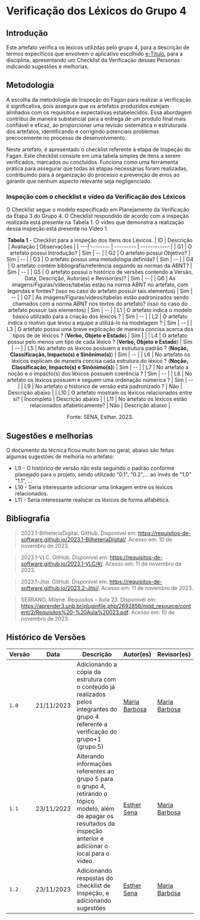 # Verificação dos Léxicos do Grupo 4

## Introdução

Este artefato verifica os léxicos utilizdas pelo grupo 4, para a descrição de termos expecíficos que envolvem o aplicativo escolhido [e-Titulo](https://github.com/Requisitos-de-Software/2023.2-e-Titulo/tree/main), para a disciplina, apresentando um Checklist da Verificação dessas Personas indicando sugestões e melhorias. 

## Metodologia

A escolha da metodologia de Inspeção do Fagan para realizar a verificação é significativa, pois assegura que os artefatos produzidos estejam alinhados com os requisitos e expectativas estabelecidos. Essa abordagem contribui de maneira substancial para a entrega de um produto final mais confiável e eficaz, ao proporcionar uma revisão sistemática e estruturada dos artefatos, identificando e corrigindo potenciais problemas precocemente no processo de desenvolvimento.

Neste artefato, é apresentado o checklist referente à etapa de Inspeção do Fagan. Este checklist consiste em uma tabela simples de itens a serem verificados, marcados ou concluídos. Funciona como uma ferramenta prática para assegurar que todas as etapas necessárias foram realizadas, contribuindo para a organização do processo e prevenção de erros ao garantir que nenhum aspecto relevante seja negligenciado.


### Inspeção com o checklist e vídeo da Verificação dos Léxicos

O Checklist segue o modelo especificado em Planejamento da Verificação da Etapa 3 do Grupo 4. O Checklist respondido de acordo com a inspeção realizada está presente na Tabela 1. O vídeo que demonstra a realização dessa inspeção está presente no Vídeo 1.

<center>

**Tabela 1** - Checklist para a inspeção dos Itens dos Léxicos.
| ID | Descrição | Avaliação | Observações |
| ---| -------- | --------- | ------------ |
| G1  | O artefato possui Introdução? | Sim | -- |
| G2  | O artefato possui Objetivo? | Sim | -- |
| G3  | O artefato possui uma metodologia definida? | Sim | -- |
| G4  | O artefato contém bibliográfia/referência seguindo as normas da ABNT? | Sim | -- |
| G5  | O artefato possui o histórico de versões contendo a Versão, Data, Descrição, Autor(es) e Revisor(es)? | Sim | -- |
| G6  | As imagens/Figuras/vídeos/tabelas estão na norma ABNT no artefato, com legendas e fontes? (isso no caso do artefato possuir tais elementos) | Sim | -- |
| G7  | As imagens/Figuras/vídeos/tabelas estão padronizados sendo chamados com a norma ABNT nos textos do artefato? (isso no caso do artefato possuir tais elementos) | Sim | -- |
| L1 | O artefato indica o modelo básico utilizado para a criação dos léxicos ? | Sim | -- |
| L2 | O artefato indica o motivo que levou a equipe a utilizá-lo na modelagem ? | Sim | -- |
| L3 | O artefato possui uma breve explicação de maneira concisa acerca dos tipos de de léxicos ? (**Verbo, Objeto e Estado**) | Sim |  |
| L4 | O artefato possui pelo menos um tipo de cada léxico ? (**Verbo, Objeto e Estado**) | Sim | -- |
| L5 | No artefato os léxicos possuem a estrutura padrão ? (**Noção, Classificação, Impacto(s) e Sinônimo(s)**) | Sim | -- |
| L6 | No artefato os léxicos explicam de maneira concisa cada estrutura do léxico ? (**Noção, Classificação, Impacto(s) e Sinônimo(s)**) | Sim | -- |
| L7 | No artefato a noção e o impacto(s) dos léxicos possuem coerência ? | Sim | -- |
| L8 | No artefato os léxicos possuem e seguem uma ordenação númerica ? | Sim | -- |
| L9 | No artefato o historico de versão está padronizado ?  | Não | Descrição abaixo |
| L10 | O artefato mostram os léxicos relacionados entre si? | Incompleto | Descrição abaixo |
| L11 | No artefato os léxicos estão relacionados alfabeticamente? | Não | Descrição abaixo |

Fonte: SENA, Esther. 2023.

</center>


## Sugestões e melhorias

O documento da técnica ficou muito bom no geral, abaixo são feitas algumas sugestões de melhoria no artefato:

- L9 - O histórico de versão não esta seguindo o padrão conforme planejado para o projeto, sendo utilizado "0.1", "0.2",... ao invés de "1,0" "1.1", ...  
- L10 - Seria interessante adicionar uma linkagem entre os léxicos relacionados.
- L11 - Seria interessante realocar os léxicos de forma alfabética.

## Bibliografia

> 2023.1-BilheteriaDigital. GitHub. Disponível em: https://requisitos-de-software.github.io/2023.1-BilheteriaDigital/. Acesso em: 10 de novembro de 2023.

> 2023.1-VLC. GitHub. Disponível em: https://requisitos-de-software.github.io/2023.1-VLC/#/. Acesso em: 11 de novembro de 2023.

> 2023.1-Jitsi. GitHub. Disponível em: https://requisitos-de-software.github.io/2023.2-Jitsi/. Acesso em: 11 de novembro de 2023.

> SERRANO, Milene. Requisitos – Aula 23. Disponivél em: https://aprender3.unb.br/pluginfile.php/2692856/mod_resource/content/2/Requisitos%20-%20Aula%20023.pdf. Acesso em: 10 de novembro de 2023.

## Histórico de Versões

| Versão | Data       | Descrição   | Autor(es)   | Revisor(es) |
| ------ | ---------- | ----------- | ------------ | ---------- |
| `1.0`  | 21/11/2023 | Adicionando a cópia da estrutura com o conteúdo já realizados pelos integrantes do grupo 4 referente a verificação do grupo+1 (grupo 5) | [Maria Barbosa](https://github.com/Madu01) | [Maria Barbosa](https://github.com/Madu01) |
| `1.1`  | 23/11/2023 | Alterando informações referentes ao grupo 5 para o grupo 4, retirando o tópico modelo, além de apagar os resultados da inspeção anterior e adicionar o local para o vídeo. |  [Esther Sena](https://github.com/esmsena) | [Maria Barbosa](https://github.com/Madu01) |
| `1.2`  | 23/11/2023 | Adicionando respostas do checklist de inspeção, e adicionando sugestões |  [Esther Sena](https://github.com/esmsena) | [Maria Barbosa](https://github.com/Madu01) |
